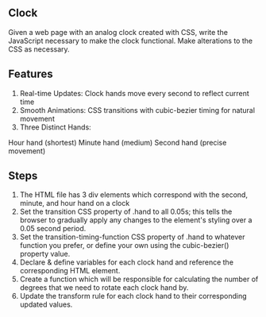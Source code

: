 
## Clock

Given a web page with an analog clock created with CSS, write the JavaScript necessary to make the clock functional. Make alterations to the CSS as necessary.

## Features

1. Real-time Updates: Clock hands move every second to reflect current time
2. Smooth Animations: CSS transitions with cubic-bezier timing for natural movement
3. Three Distinct Hands:

Hour hand (shortest)
Minute hand (medium)
Second hand (precise movement)

## Steps

1. The HTML file has 3 div elements which correspond with the second, minute, and hour hand on a clock
2. Set the transition CSS property of .hand to all 0.05s; this tells the browser to gradually apply any changes to the element's styling over a 0.05 second period.
3. Set the transition-timing-function CSS property of .hand to whatever function you prefer, or define your own using the cubic-bezier() property value.
4. Declare & define variables for each clock hand and reference the corresponding HTML element.
5. Create a function which will be responsible for calculating the number of degrees that we need to rotate each clock hand by.
6. Update the transform rule for each clock hand to their corresponding updated values.